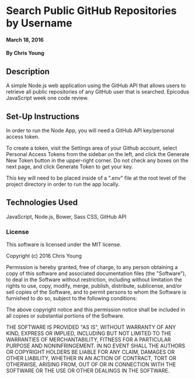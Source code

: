 # Search Public GitHub Repositories by Username

#### March 18, 2016

#### By Chris Young

## Description

A simple Node.js web application using the GitHub API that allows users to retrieve all public repositories of any GitHub user that is searched. Epicodus JavaScript week one code review.

## Set-Up Instructions

In order to run the Node App, you will need a GitHub API key/personal access token.

To create a token, visit the Settings area of your Github account, select Personal Access Tokens from the sidebar on the left, and click the Generate New Token button in the upper-right corner. Do not check any boxes on the next page, and click Generate Token to get your key.

This key will need to be placed inside of a ".env" file at the root level of the project directory in order to run the app locally.

## Technologies Used

JavaScript, Node.js, Bower, Sass CSS, GitHub API

### License

This software is licensed under the MIT license.

Copyright (c) 2016 Chris Young

Permission is hereby granted, free of charge, to any person obtaining a copy of this software and associated documentation files (the "Software"), to deal in the Software without restriction, including without limitation the rights to use, copy, modify, merge, publish, distribute, sublicense, and/or sell copies of the Software, and to permit persons to whom the Software is furnished to do so, subject to the following conditions:

The above copyright notice and this permission notice shall be included in all copies or substantial portions of the Software.

THE SOFTWARE IS PROVIDED "AS IS", WITHOUT WARRANTY OF ANY KIND, EXPRESS OR IMPLIED, INCLUDING BUT NOT LIMITED TO THE WARRANTIES OF MERCHANTABILITY, FITNESS FOR A PARTICULAR PURPOSE AND NONINFRINGEMENT. IN NO EVENT SHALL THE AUTHORS OR COPYRIGHT HOLDERS BE LIABLE FOR ANY CLAIM, DAMAGES OR OTHER LIABILITY, WHETHER IN AN ACTION OF CONTRACT, TORT OR OTHERWISE, ARISING FROM, OUT OF OR IN CONNECTION WITH THE SOFTWARE OR THE USE OR OTHER DEALINGS IN THE SOFTWARE.
